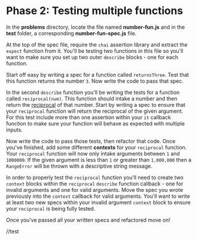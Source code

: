 # Phase 2: Testing multiple functions

In the __problems__ directory, locate the file named __number-fun.js__ and in
the __test__ folder, a corresponding __number-fun-spec.js__ file.

At the top of the spec file, require the `chai` assertion library and extract
the `expect` function from it. You'll be testing two functions in this file so
you'll want to make sure you set up two outer `describe` blocks - one for each
function.

Start off easy by writing a spec for a function called `returnsThree`.
Test that this function returns the number `3`. Now write the code to pass that
spec.

In the second `describe` function you'll be writing the tests for a function
called `reciprocal(num)`. This function should intake a number and then return
the [reciprocal][reciprocal] of that number. Start by writing a spec to ensure
that your `reciprocal` function will return the reciprocal of the given
argument. For this test include more than one assertion within your `it`
callback function to make sure your function will behave as expected with
multiple inputs.

Now write the code to pass those tests, then refactor that code. Once you've
finished, add some different **contexts** for your `reciprocal` function. Your
`reciprocal` function will now only intake arguments between `1` and `1000000`.
If the given argument is less than `1` or greater than `1,000,000` then
a `RangeError` will be thrown with a descriptive string message.

In order to properly test the `reciprocal` function you'll need to create two
`context` blocks within the `reciprocal` `describe` function callback - one for
invalid arguments and one for valid arguments. Move the spec you wrote
previously into the `context` callback for valid arguments. You'll want to write
at least two new specs within your invalid argument `context` block to ensure
your `reciprocal` is being fully tested.

Once you've passed all your written specs and refactored move on!

[reciprocal]: https://www.mathopenref.com/reciprocal.html
//test

